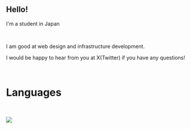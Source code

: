 ## Hello!

I'm a student in Japan

<br />

I am good at web design and infrastructure development.

I would be happy to hear from you at X(Twitter) if you have any questions!

<br />

# Languages

<br />

<img src="https://skillicons.dev/icons?i=golang,python,javascript,typescript,svelte,react,astro,zig,nextjs" /> <br /><br />
